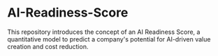 # AI-Readiness-Score
This repository introduces the concept of an AI Readiness Score, a quantitative model to predict a company's potential for AI-driven value creation and cost reduction.
